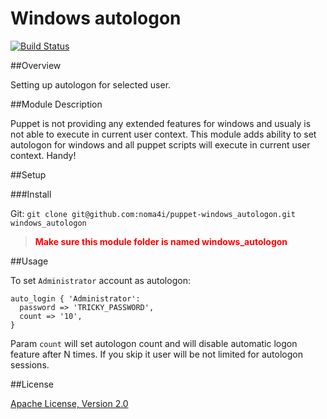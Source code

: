 # Windows autologon

[![Build Status](https://travis-ci.org/noma4i/puppet-windows_autologon.png)](https://travis-ci.org/noma4i/puppet-windows_autologon)

##Overview

Setting up autologon for selected user.

##Module Description

Puppet is not providing any extended features for windows and usualy is not able to execute in current user context. This module adds ability to set autologon
 for windows and all puppet scripts will execute in current user context. Handy!

##Setup

###Install

Git: `git clone git@github.com:noma4i/puppet-windows_autologon.git windows_autologon`
> <font color='red'>**Make sure this module folder is named windows_autologon**</font>

##Usage

To set `Administrator` account as autologon:

    auto_login { 'Administrator':
      password => 'TRICKY_PASSWORD',
      count => '10',
    }


Param `count` will set autologon count and will disable automatic logon feature after N times. If you skip it user will be not limited for autologon sessions.

##License

[Apache License, Version 2.0](http://www.apache.org/licenses/LICENSE-2.0.html)


